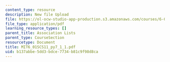 ```yaml
---
content_type: resource
description: New file Upload
file: https://ol-ocw-studio-app-production.s3.amazonaws.com/courses/6-01sc-introduction-to-electrical-engineering-and-computer-science-i-spring-2011/b137abbe5dd3bdce7734b81c9f98d8ca_MIT6_01SCS11_py7_1_1.pdf
file_type: application/pdf
learning_resource_types: []
parent_title: Association Lists
parent_type: CourseSection
resourcetype: Document
title: MIT6_01SCS11_py7_1_1.pdf
uid: b137abbe-5dd3-bdce-7734-b81c9f98d8ca
---
```

